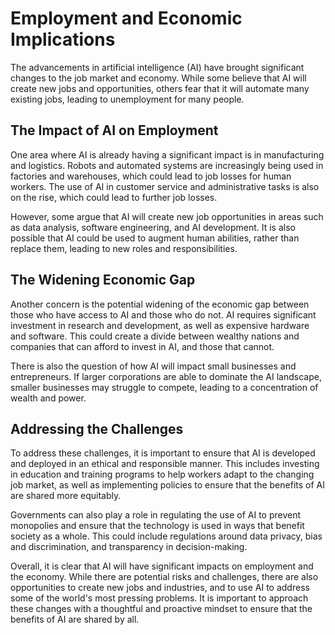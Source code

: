# Employment and Economic Implications

The advancements in artificial intelligence (AI) have brought significant changes to the job market and economy. While some believe that AI will create new jobs and opportunities, others fear that it will automate many existing jobs, leading to unemployment for many people.

## The Impact of AI on Employment

One area where AI is already having a significant impact is in manufacturing and logistics. Robots and automated systems are increasingly being used in factories and warehouses, which could lead to job losses for human workers. The use of AI in customer service and administrative tasks is also on the rise, which could lead to further job losses.

However, some argue that AI will create new job opportunities in areas such as data analysis, software engineering, and AI development. It is also possible that AI could be used to augment human abilities, rather than replace them, leading to new roles and responsibilities.

## The Widening Economic Gap

Another concern is the potential widening of the economic gap between those who have access to AI and those who do not. AI requires significant investment in research and development, as well as expensive hardware and software. This could create a divide between wealthy nations and companies that can afford to invest in AI, and those that cannot.

There is also the question of how AI will impact small businesses and entrepreneurs. If larger corporations are able to dominate the AI landscape, smaller businesses may struggle to compete, leading to a concentration of wealth and power.

## Addressing the Challenges

To address these challenges, it is important to ensure that AI is developed and deployed in an ethical and responsible manner. This includes investing in education and training programs to help workers adapt to the changing job market, as well as implementing policies to ensure that the benefits of AI are shared more equitably.

Governments can also play a role in regulating the use of AI to prevent monopolies and ensure that the technology is used in ways that benefit society as a whole. This could include regulations around data privacy, bias and discrimination, and transparency in decision-making.

Overall, it is clear that AI will have significant impacts on employment and the economy. While there are potential risks and challenges, there are also opportunities to create new jobs and industries, and to use AI to address some of the world's most pressing problems. It is important to approach these changes with a thoughtful and proactive mindset to ensure that the benefits of AI are shared by all.
